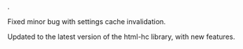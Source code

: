 .

Fixed minor bug with settings cache invalidation.

Updated to the latest version of the html-hc library, with new features.